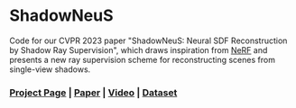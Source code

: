 # ShadowNeuS

Code for our CVPR 2023 paper "ShadowNeuS: Neural SDF Reconstruction by Shadow Ray Supervision", which draws inspiration from [NeRF](https://www.matthewtancik.com/nerf) and presents a new ray supervision scheme for reconstructing scenes from single-view shadows.

### [Project Page](https://gerwang.github.io/shadowneus/) | [Paper](https://arxiv.org/abs/2211.14086) | [Video](https://www.youtube.com/watch?v=rpx3qC8fixM) | [Dataset](https://drive.google.com/drive/folders/1Sr30kdvCD2tXNAONzcnF5xnoMXasylyA?usp=sharing)

